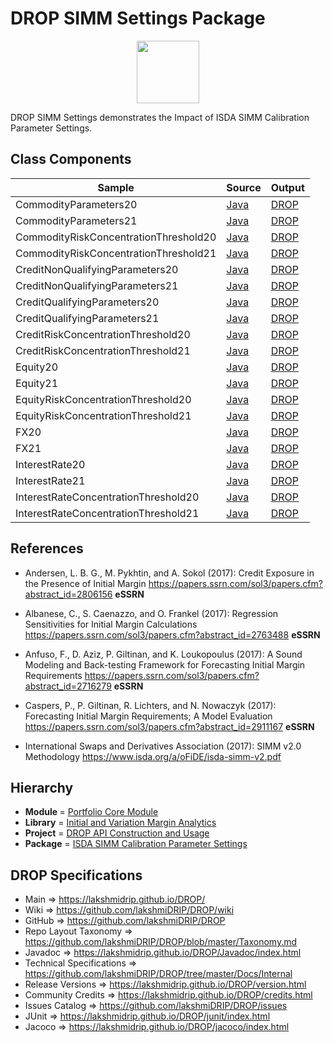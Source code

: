 # DROP SIMM Settings Package

<p align="center"><img src="https://github.com/lakshmiDRIP/DROP/blob/master/DRIP_Logo.gif?raw=true" width="100"></p>

DROP SIMM Settings demonstrates the Impact of ISDA SIMM Calibration Parameter Settings.


## Class Components

 |     Sample     | Source | Output |
 |----------------|--------|--------|
 | CommodityParameters20 | [Java](https://github.com/lakshmiDRIP/DROP/tree/master/src/main/java/org/drip/sample/simmsettings/CommodityParameters20.java) | [DROP](https://github.com/lakshmiDRIP/DROP/blob/master/drop/org/drip/sample/simmsettings/CommodityParameters20.drop) |
 | CommodityParameters21 | [Java](https://github.com/lakshmiDRIP/DROP/tree/master/src/main/java/org/drip/sample/simmsettings/CommodityParameters21.java) | [DROP](https://github.com/lakshmiDRIP/DROP/blob/master/drop/org/drip/sample/simmsettings/CommodityParameters21.drop) |
 | CommodityRiskConcentrationThreshold20 | [Java](https://github.com/lakshmiDRIP/DROP/tree/master/src/main/java/org/drip/sample/simmsettings/CommodityRiskConcentrationThreshold20.java) | [DROP](https://github.com/lakshmiDRIP/DROP/blob/master/drop/org/drip/sample/simmsettings/CommodityRiskConcentrationThreshold20.drop) |
 | CommodityRiskConcentrationThreshold21 | [Java](https://github.com/lakshmiDRIP/DROP/tree/master/src/main/java/org/drip/sample/simmsettings/CommodityRiskConcentrationThreshold21.java) | [DROP](https://github.com/lakshmiDRIP/DROP/blob/master/drop/org/drip/sample/simmsettings/CommodityRiskConcentrationThreshold21.drop) |
 | CreditNonQualifyingParameters20 | [Java](https://github.com/lakshmiDRIP/DROP/tree/master/src/main/java/org/drip/sample/simmsettings/CreditNonQualifyingParameters20.java) | [DROP](https://github.com/lakshmiDRIP/DROP/blob/master/drop/org/drip/sample/simmsettings/CreditNonQualifyingParameters20.drop) |
 | CreditNonQualifyingParameters21 | [Java](https://github.com/lakshmiDRIP/DROP/tree/master/src/main/java/org/drip/sample/simmsettings/CreditNonQualifyingParameters21.java) | [DROP](https://github.com/lakshmiDRIP/DROP/blob/master/drop/org/drip/sample/simmsettings/CreditNonQualifyingParameters21.drop) |
 | CreditQualifyingParameters20 | [Java](https://github.com/lakshmiDRIP/DROP/tree/master/src/main/java/org/drip/sample/simmsettings/CreditQualifyingParameters20.java) | [DROP](https://github.com/lakshmiDRIP/DROP/blob/master/drop/org/drip/sample/simmsettings/CreditQualifyingParameters20.drop) |
 | CreditQualifyingParameters21 | [Java](https://github.com/lakshmiDRIP/DROP/tree/master/src/main/java/org/drip/sample/simmsettings/CreditQualifyingParameters21.java) | [DROP](https://github.com/lakshmiDRIP/DROP/blob/master/drop/org/drip/sample/simmsettings/CreditQualifyingParameters21.drop) |
 | CreditRiskConcentrationThreshold20 | [Java](https://github.com/lakshmiDRIP/DROP/tree/master/src/main/java/org/drip/sample/simmsettings/CreditRiskConcentrationThreshold20.java) | [DROP](https://github.com/lakshmiDRIP/DROP/blob/master/drop/org/drip/sample/simmsettings/CreditRiskConcentrationThreshold20.drop) |
 | CreditRiskConcentrationThreshold21 | [Java](https://github.com/lakshmiDRIP/DROP/tree/master/src/main/java/org/drip/sample/simmsettings/CreditRiskConcentrationThreshold21.java) | [DROP](https://github.com/lakshmiDRIP/DROP/blob/master/drop/org/drip/sample/simmsettings/CreditRiskConcentrationThreshold21.drop) |
 | Equity20 | [Java](https://github.com/lakshmiDRIP/DROP/tree/master/src/main/java/org/drip/sample/simmsettings/Equity20.java) | [DROP](https://github.com/lakshmiDRIP/DROP/blob/master/drop/org/drip/sample/simmsettings/Equity20.drop) |
 | Equity21 | [Java](https://github.com/lakshmiDRIP/DROP/tree/master/src/main/java/org/drip/sample/simmsettings/Equity21.java) | [DROP](https://github.com/lakshmiDRIP/DROP/blob/master/drop/org/drip/sample/simmsettings/Equity21.drop) |
 | EquityRiskConcentrationThreshold20 | [Java](https://github.com/lakshmiDRIP/DROP/tree/master/src/main/java/org/drip/sample/simmsettings/EquityRiskConcentrationThreshold20.java) | [DROP](https://github.com/lakshmiDRIP/DROP/blob/master/drop/org/drip/sample/simmsettings/EquityRiskConcentrationThreshold20.drop) |
 | EquityRiskConcentrationThreshold21 | [Java](https://github.com/lakshmiDRIP/DROP/tree/master/src/main/java/org/drip/sample/simmsettings/EquityRiskConcentrationThreshold21.java) | [DROP](https://github.com/lakshmiDRIP/DROP/blob/master/drop/org/drip/sample/simmsettings/EquityRiskConcentrationThreshold21.drop) |
 | FX20 | [Java](https://github.com/lakshmiDRIP/DROP/tree/master/src/main/java/org/drip/sample/simmsettings/FX20.java) | [DROP](https://github.com/lakshmiDRIP/DROP/blob/master/drop/org/drip/sample/simmsettings/FX20.drop) |
 | FX21 | [Java](https://github.com/lakshmiDRIP/DROP/tree/master/src/main/java/org/drip/sample/simmsettings/FX21.java) | [DROP](https://github.com/lakshmiDRIP/DROP/blob/master/drop/org/drip/sample/simmsettings/FX21.drop) |
 | InterestRate20 | [Java](https://github.com/lakshmiDRIP/DROP/tree/master/src/main/java/org/drip/sample/simmsettings/InterestRate20.java) | [DROP](https://github.com/lakshmiDRIP/DROP/blob/master/drop/org/drip/sample/simmsettings/InterestRate20.drop) |
 | InterestRate21 | [Java](https://github.com/lakshmiDRIP/DROP/tree/master/src/main/java/org/drip/sample/simmsettings/InterestRate21.java) | [DROP](https://github.com/lakshmiDRIP/DROP/blob/master/drop/org/drip/sample/simmsettings/InterestRate21.drop) |
 | InterestRateConcentrationThreshold20 | [Java](https://github.com/lakshmiDRIP/DROP/tree/master/src/main/java/org/drip/sample/simmsettings/InterestRateConcentrationThreshold20.java) | [DROP](https://github.com/lakshmiDRIP/DROP/blob/master/drop/org/drip/sample/simmsettings/InterestRateConcentrationThreshold20.drop) |
 | InterestRateConcentrationThreshold21 | [Java](https://github.com/lakshmiDRIP/DROP/tree/master/src/main/java/org/drip/sample/simmsettings/InterestRateConcentrationThreshold21.java) | [DROP](https://github.com/lakshmiDRIP/DROP/blob/master/drop/org/drip/sample/simmsettings/InterestRateConcentrationThreshold21.drop) |


## References

 * Andersen, L. B. G., M. Pykhtin, and A. Sokol (2017): Credit Exposure in the Presence of Initial Margin https://papers.ssrn.com/sol3/papers.cfm?abstract_id=2806156 <b>eSSRN</b>

 * Albanese, C., S. Caenazzo, and O. Frankel (2017): Regression Sensitivities for Initial Margin Calculations https://papers.ssrn.com/sol3/papers.cfm?abstract_id=2763488 <b>eSSRN</b>

 * Anfuso, F., D. Aziz, P. Giltinan, and K. Loukopoulus (2017): A Sound Modeling and Back-testing Framework for Forecasting Initial Margin Requirements https://papers.ssrn.com/sol3/papers.cfm?abstract_id=2716279 <b>eSSRN</b>

 * Caspers, P., P. Giltinan, R. Lichters, and N. Nowaczyk (2017): Forecasting Initial Margin Requirements; A Model Evaluation https://papers.ssrn.com/sol3/papers.cfm?abstract_id=2911167 <b>eSSRN</b>

 * International Swaps and Derivatives Association (2017): SIMM v2.0 Methodology https://www.isda.org/a/oFiDE/isda-simm-v2.pdf


## Hierarchy

 <ul>
	<li><b>Module </b> = <a href = "https://github.com/lakshmiDRIP/DROP/tree/master/PortfolioCore.md">Portfolio Core Module</a></li>
	<li><b>Library</b> = <a href = "https://github.com/lakshmiDRIP/DROP/tree/master/MarginAnalyticsLibrary.md">Initial and Variation Margin Analytics</a></li>
	<li><b>Project</b> = <a href = "https://github.com/lakshmiDRIP/DROP/tree/master/src/main/java/org/drip/sample/README.md">DROP API Construction and Usage</a></li>
	<li><b>Package</b> = <a href = "https://github.com/lakshmiDRIP/DROP/tree/master/src/main/java/org/drip/sample/simmsettings/README.md">ISDA SIMM Calibration Parameter Settings</a></li>
 </ul>


## DROP Specifications

 * Main                     => https://lakshmidrip.github.io/DROP/
 * Wiki                     => https://github.com/lakshmiDRIP/DROP/wiki
 * GitHub                   => https://github.com/lakshmiDRIP/DROP
 * Repo Layout Taxonomy     => https://github.com/lakshmiDRIP/DROP/blob/master/Taxonomy.md
 * Javadoc                  => https://lakshmidrip.github.io/DROP/Javadoc/index.html
 * Technical Specifications => https://github.com/lakshmiDRIP/DROP/tree/master/Docs/Internal
 * Release Versions         => https://lakshmidrip.github.io/DROP/version.html
 * Community Credits        => https://lakshmidrip.github.io/DROP/credits.html
 * Issues Catalog           => https://github.com/lakshmiDRIP/DROP/issues
 * JUnit                    => https://lakshmidrip.github.io/DROP/junit/index.html
 * Jacoco                   => https://lakshmidrip.github.io/DROP/jacoco/index.html
